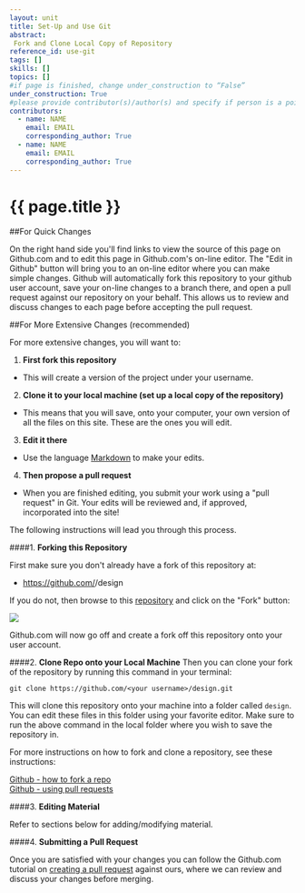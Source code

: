 ```yaml
---
layout: unit
title: Set-Up and Use Git
abstract:
 Fork and Clone Local Copy of Repository
reference_id: use-git
tags: []
skills: []
topics: []
#if page is finished, change under_construction to “False”
under_construction: True
#please provide contributor(s)/author(s) and specify if person is a point of contact (default is "True")
contributors:
  - name: NAME
    email: EMAIL
    corresponding_author: True
  - name: NAME
    email: EMAIL
    corresponding_author: True
---
```


# {{ page.title }}

##For Quick Changes

On the right hand side you'll find links to view the source of this page on Github.com and to edit this page in Github.com's on-line editor. The "Edit in Github" button will bring you to an on-line editor where you can make simple changes. Github will automatically fork this repository to your github user account, save your on-line changes to a branch there, and open a pull request against our repository on your behalf. This allows us to review and discuss changes to each page before accepting the pull request.

##For More Extensive Changes (recommended)

For more extensive changes, you will want to:

1. **First fork this repository**  
  * This will create a version of the project under your username.  
2. **Clone it to your local machine (set up a local copy of the repository)**  
  * This means that you will save, onto your computer, your own version of all the files on this site. These are the ones you will edit.  
3. **Edit it there**  
  * Use the language [Markdown](https://tfoote.github.io/design/courses/how-to-contribute/units/markdown-syntax/) to make your edits.  
4. **Then propose a pull request**  
  * When you are finished editing, you submit your work using a "pull request" in Git. Your edits will be reviewed and, if approved, incorporated into the site!

The following instructions will lead you through this process.

####1. **Forking this Repository**

First make sure you don't already have a fork of this repository at:

* https://github.com/<your username>/design

If you do not, then browse to this [repository](https://github.com/ros2/design) and click on the "Fork" button:

<img src="{{ site.baseurl }}/img/fork.png"/>

Github.com will now go off and create a fork off this repository onto your user account. 

####2. **Clone Repo onto your Local Machine**
Then you can clone your fork of the repository by running this command in your terminal:

    git clone https://github.com/<your username>/design.git

This will clone this repository onto your machine into a folder called `design`. You can edit these files in this folder using your favorite editor.  Make sure to run the above command in the local folder where you wish to save the repository in.

For more instructions on how to fork and clone a repository, see these instructions:

[Github - how to fork a repo](https://help.github.com/articles/fork-a-repo)  
[Github - using pull requests](https://help.github.com/articles/using-pull-requests)

####3. **Editing Material**

Refer to sections below for adding/modifying material.

####4. **Submitting a Pull Request**

Once you are satisfied with your changes you can follow the Github.com tutorial on [creating a pull request](https://help.github.com/articles/creating-a-pull-request) against ours, where we can review and discuss your changes before merging.
